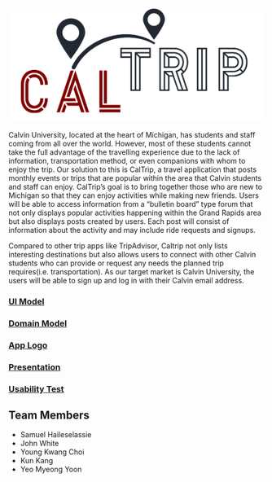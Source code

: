 <img src="https://github.com/calvin-cs262-fall2021-teamC/CalTrip-project/blob/main/images/logos/Color%20logo%20-%20no%20background.png" />

  Calvin University, located at the heart of Michigan, has students and staff coming from all over the world. However, most of these students cannot take the full advantage of the travelling experience due to the lack of information, transportation method, or even companions with whom to enjoy the trip. Our solution to this is CalTrip, a travel application that posts monthly events or trips that are popular within the area that Calvin students and staff can enjoy. CalTrip’s goal is to bring together those who are new to Michigan so that they can enjoy activities while making new friends. Users will be able to access information from a “bulletin board” type forum that not only displays popular activities happening within the Grand Rapids area but also displays posts created by users. Each post will consist of information about the activity and may include ride requests and signups.

Compared to other trip apps like TripAdvisor, Caltrip not only lists interesting destinations but also allows users to connect with other Calvin students who can provide or request any needs the planned trip requires(i.e. transportation). As our target market is Calvin University, the users will be able to sign up and log in with their Calvin email address. 

### [UI Model](https://github.com/calvin-cs262-fall2021-teamC/CalTrip-project/blob/main/UI_model.md)


### [Domain Model](https://github.com/calvin-cs262-fall2021-teamC/CalTrip-project/blob/main/domain_model.md)


### [App Logo](https://github.com/calvin-cs262-fall2021-teamC/CalTrip-project/blob/main/app_logo.md)


### [Presentation](https://docs.google.com/presentation/d/1m0fhwzRCH2deaIklPpaPYZl2KVzzBHF-Wcmb4jLs71s/edit#slide=id.p)


### [Usability Test](https://docs.google.com/document/d/1m1TJBBxSKUORnxjMih-M86Kb2B2Kdj_5AiPqRZ7178g/edit?usp=sharing)

## Team Members

* Samuel Haileselassie
* John White
* Young Kwang Choi
* Kun Kang
* Yeo Myeong Yoon
